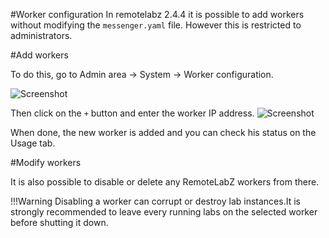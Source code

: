 #Worker configuration
In remotelabz 2.4.4 it is possible to add workers without modifying the `messenger.yaml` file.
However this is restricted to administrators.

#Add workers

To do this, go to Admin area -> System -> Worker configuration.

![Screenshot](/images/workers/Worker-summary.png)

Then click on the `+` button and enter the worker IP address.
![Screenshot](/images/workers/Worker_add.png)

When done, the new worker is added and you can check his status on the Usage tab.

#Modify workers

It is also possible to disable or delete any RemoteLabZ workers from there.

!!!Warning
    Disabling a worker can corrupt or destroy lab instances.It is strongly recommended to leave every running labs on the selected worker before shutting it down.
 





